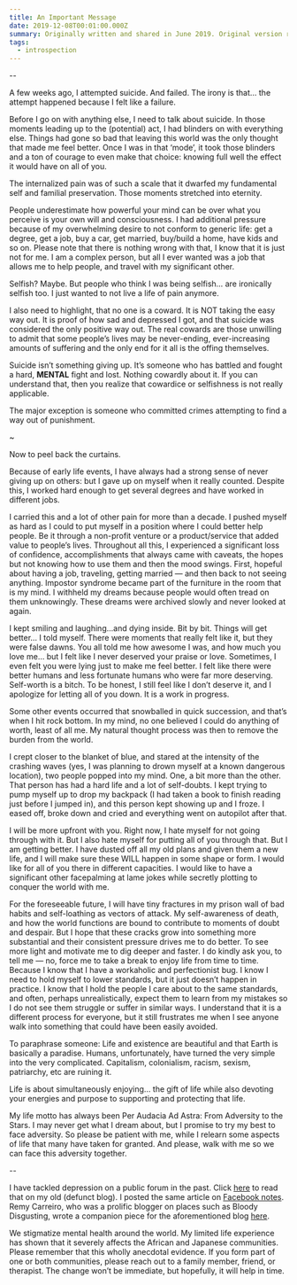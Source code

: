 ```yaml
---
title: An Important Message
date: 2019-12-08T00:01:00.000Z
summary: Originally written and shared in June 2019. Original version republished here.
tags:
  - introspection
---
```

\--

A few weeks ago, I attempted suicide. And failed. The irony is that… the attempt happened because I felt like a failure.

Before I go on with anything else, I need to talk about suicide. In those moments leading up to the (potential) act, I had blinders on with everything else. Things had gone so bad that leaving this world was the only thought that made me feel better. Once I was in that ‘mode’, it took those blinders and a ton of courage to even make that choice: knowing full well the effect it would have on all of you.

The internalized pain was of such a scale that it dwarfed my fundamental self and familial preservation. Those moments stretched into eternity.

People underestimate how powerful your mind can be over what you perceive is your own will and consciousness. I had additional pressure because of my overwhelming desire to not conform to generic life: get a degree, get a job, buy a car, get married, buy/build a home, have kids and so on. Please note that there is nothing wrong with that, I know that it is just not for me. I am a complex person, but all I ever wanted was a job that allows me to help people, and travel with my significant other.

Selfish? Maybe. But people who think I was being selfish… are ironically selfish too. I just wanted to not live a life of pain anymore.

I also need to highlight, that no one is a coward. It is NOT taking the easy way out. It is proof of how sad and depressed I got, and that suicide was considered the only positive way out. The real cowards are those unwilling to admit that some people’s lives may be never-ending, ever-increasing amounts of suffering and the only end for it all is the offing themselves.

Suicide isn’t something giving up. It’s someone who has battled and fought a hard, **MENTAL** fight and lost. Nothing cowardly about it. If you can understand that, then you realize that cowardice or selfishness is not really applicable.

The major exception is someone who committed crimes attempting to find a way out of punishment.

~

Now to peel back the curtains.

Because of early life events, I have always had a strong sense of never giving up on others: but I gave up on myself when it really counted. Despite this, I worked hard enough to get several degrees and have worked in different jobs. 

I carried this and a lot of other pain for more than a decade. I pushed myself as hard as I could to put myself in a position where I could better help people. Be it through a non-profit venture or a product/service that added value to people’s lives. Throughout all this, I experienced a significant loss of confidence, accomplishments that always came with caveats, the hopes but not knowing how to use them and then the mood swings. First, hopeful about having a job, traveling, getting married — and then back to not seeing anything. Impostor syndrome became part of the furniture in the room that is my mind. I withheld my dreams because people would often tread on them unknowingly. These dreams were archived slowly and never looked at again.

I kept smiling and laughing...and dying inside. Bit by bit. Things will get better… I told myself. There were moments that really felt like it, but they were false dawns. You all told me how awesome I was, and how much you love me… but I felt like I never deserved your praise or love. Sometimes, I even felt you were lying just to make me feel better. I felt like there were better humans and less fortunate humans who were far more deserving. Self-worth is a bitch. To be honest, I still feel like I don’t deserve it, and I apologize for letting all of you down. It is a work in progress. 

Some other events occurred that snowballed in quick succession, and that’s when I hit rock bottom. In my mind, no one believed I could do anything of worth, least of all me. My natural thought process was then to remove the burden from the world.

I crept closer to the blanket of blue, and stared at the intensity of the crashing waves (yes, I was planning to drown myself at a known dangerous location), two people popped into my mind. One, a bit more than the other. That person has had a hard life and a lot of self-doubts. I kept trying to pump myself up to drop my backpack (I had taken a book to finish reading just before I jumped in), and this person kept showing up and I froze. I eased off, broke down and cried and everything went on autopilot after that.

I will be more upfront with you. Right now, I hate myself for not going through with it. But I also hate myself for putting all of you through that. But I am getting better. I have dusted off all my old plans and given them a new life, and I will make sure these WILL happen in some shape or form. I would like for all of you there in different capacities. I would like to have a significant other facepalming at lame jokes while secretly plotting to conquer the world with me.

For the foreseeable future, I will have tiny fractures in my prison wall of bad habits and self-loathing as vectors of attack. My self-awareness of death, and how the world functions are bound to contribute to moments of doubt and despair. But I hope that these cracks grow into something more substantial and their consistent pressure drives me to do better. To see more light and motivate me to dig deeper and faster. I do kindly ask you, to tell me — no, force me to take a break to enjoy life from time to time. Because I know that I have a workaholic and perfectionist bug. I know I need to hold myself to lower standards, but it just doesn’t happen in practice. I know that I hold the people I care about to the same standards, and often, perhaps unrealistically, expect them to learn from my mistakes so I do not see them struggle or suffer in similar ways. I understand that it is a different process for everyone, but it still frustrates me when I see anyone walk into something that could have been easily avoided.

To paraphrase someone: Life and existence are beautiful and that Earth is basically a paradise. Humans, unfortunately, have turned the very simple into the very complicated. Capitalism, colonialism, racism, sexism, patriarchy, etc are ruining it.

Life is about simultaneously enjoying… the gift of life while also devoting your energies and purpose to supporting and protecting that life.

My life motto has always been Per Audacia Ad Astra: From Adversity to the Stars. I may never get what I dream about, but I promise to try my best to face adversity. So please be patient with me, while I relearn some aspects of life that many have taken for granted. And please, walk with me so we can face this adversity together.

\--

I have tackled depression on a public forum in the past. Click [here](https://coblogtest.wordpress.com/2013/12/10/depression) to read that on my old (defunct blog). I posted the same article on [Facebook notes](https://www.facebook.com/notes/edson-a-chilundo/depression/462445877165445/). Remy Carreiro, who was a prolific blogger on places such as Bloody Disgusting, wrote a companion piece for the aforementioned blog [here](https://coblogtest.wordpress.com/2014/06/02/breaking-sad).

We stigmatize mental health around the world. My limited life experience has shown that it severely affects the African and Japanese communities. Please remember that this wholly anecdotal evidence. If you form part of one or both communities, please reach out to a family member, friend, or therapist. The change won’t be immediate, but hopefully, it will help in time.
